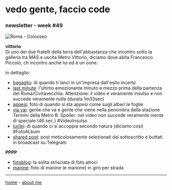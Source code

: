 # vedo gente, faccio code  
### newsletter - week #49  

![](https://live.staticflickr.com/65535/49163536412_d01abc9ec8_c.jpg "Roma - Colosseo")  

<!---  SINOSSI
di trafelatissimi arrivi, di manine, di ombre nella penombra, di accoppiati seconod natura, di XXXX e di altre cose così a zonzo per la metropoli tentacolare. 
--->   

**vittorio**  
Di uno dei due fratelli della terra dell'abbastanza che incontro sotto la galleria tra MAS e uscita Metro Vittorio, diciamo dove abita Francesco Piccolo, ch incontro anche lui ed è un oone.  

in dettaglio:  

- [bagaglio](/19wk36-bagaglio-interarete.html): di quando ti lanci in un'impresa dall'esito incerto  
- [last minute](https://youtu.be/Gd9Uqjbtc94): l'ultimo emozionante minuto e mezzo prima della partenza del Roma/Civitavecchia. Attenzione: il video è veramente insulso e non succede veramente nulla (durata 1m33sec)      
- [appesi](https://1drv.ms/u/s!AmY1zFNVyggFvBsKBp2Z3FIxYemV?e=PolyiP): foto di quando si sta appesi come sugli alberi le foglie    
- [via vai](https://youtu.be/Pu4mT19fQVY): gente che va e gente che viene nella penombra della stazione Termini della Metro B. Spoiler: nel video non succede veramente niente di speciale (46 sec.) #VideoInsulso
- [lui/lei](https://1drv.ms/u/s!AmY1zFNVyggFu3hJK_7jtyC1RwWS?e=RavxfO):  di quando ci si accoppia secondo natura (diciamo così) #FotoALbum       
- [shared post](https://t.me/cacioshared): post meticolosamente selezionati dal sottoscritto e buttati in broadcast su Telegram  

**PPPP**  
- [fotoblog](https://www.flickr.com/photos/cacioman/): la solita strisciata di foto atroci   
- [manine](https://www.instagram.com/cacioman63): foto di manine (e manone) in giro per strada   


---  
[home](/index.md) - [about me](/aboutme.md)